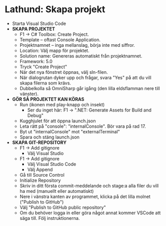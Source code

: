 # Lathund: Skapa projekt



* Starta Visual Studio Code
* **SKAPA PROJEKTET**
  * F1 → C# Toolbox: Create Project.
  * Template – oftast Console Application.
  * Projektnamnet – inga mellanslag, börja inte med siffror.
  * Location: Välj mapp för projektet.
  * Solution name: Genereras automatiskt från projektnamnet.
  * Framework: 5.0
  * Tryck "Create Project"
  * När det nya fönstret öppnas, välj sln-filen.
  * När dialogrutan dyker upp och frågar, svara "Yes" på att du vill skapa filerna som krävs.
  * Dubbelkolla så OmniSharp går igång (den lilla eldsflamman nere till vänster).
* **GÖR SÅ PROJEKTET KAN KÖRAS**
  * Run (ikonen med play-knapp och insekt)
    * Ser du inget här: F1 → ".NET: Generate Assets for Build and Debug"
  * Kugghjulet för att öppna launch.json
  * Leta rätt på "console": "internalConsole". Bör vara på rad 17.
  * Byt ut "internalConsole" mot "externalTerminal"
  * Spara och stäng launch.json
* **SKAPA GIT-REPOSITORY**
  * F1 → Add gitignore
    * Välj Visual Studio
  * F1 → Add gitignore
    * Välj Visual Studio Code
    * Välj Append
  * Gå till Source Control
  * Initialize Repository
  * Skriv in ditt första commit-meddelande och stage:a alla filer du vill ha med (manuellt eller automatiskt)
  * Nere i vänstra kanten av programmet, klicka på det lilla molnet ("Publish to GitHub")
  * Välj "Publish to GitHub public repository"
  * Om du behöver logga in eller göra något annat kommer VSCode att säga till. Följ instruktionerna.
